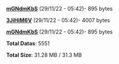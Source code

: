 [**mGNdmKbS**](/data/mGNdmKbS.txt) (29/11/22 - 05:42)- 895 bytes

[**3JiHiM6V**](/data/3JiHiM6V.txt) (29/11/22 - 05:42)- 4007 bytes

[**mGNdmKbS**](/data/mGNdmKbS.txt) (29/11/22 - 05:42)- 895 bytes

**Total Datas**: 5551

**Total Size**: 31.28 MB / 31.3 MB